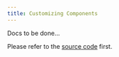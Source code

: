 ```yaml
---
title: Customizing Components
---
```


Docs to be done...

Please refer to the [source code](https://github.com/weareoutman/plain-blog/blob/main/website/plain.config.js) first.
